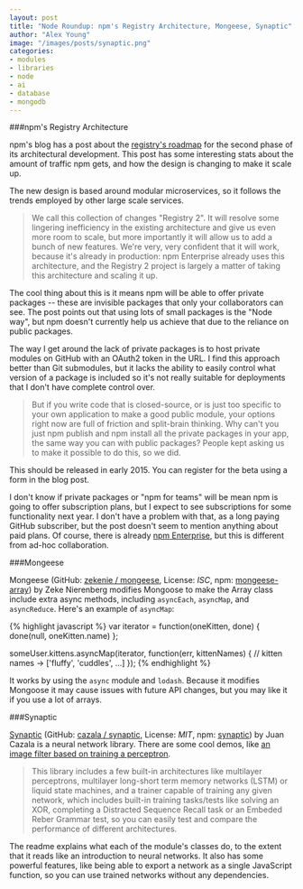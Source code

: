 ```yaml
---
layout: post
title: "Node Roundup: npm's Registry Architecture, Mongeese, Synaptic"
author: "Alex Young"
image: "/images/posts/synaptic.png"
categories:
- modules
- libraries
- node
- ai
- database
- mongodb
---
```


###npm's Registry Architecture

npm's blog has a post about the [registry's roadmap](http://blog.npmjs.org/post/100099402720/registry-roadmap) for the second phase of its architectural development.  This post has some interesting stats about the amount of traffic npm gets, and how the design is changing to make it scale up.

The new design is based around modular microservices, so it follows the trends employed by other large scale services.

> We call this collection of changes "Registry 2". It will resolve some lingering inefficiency in the existing architecture and give us even more room to scale, but more importantly it will allow us to add a bunch of new features. We're very, very confident that it will work, because it's already in production: npm Enterprise already uses this architecture, and the Registry 2 project is largely a matter of taking this architecture and scaling it up.

The cool thing about this is it means npm will be able to offer private packages -- these are invisible packages that only your collaborators can see.  The post points out that using lots of small packages is the "Node way", but npm doesn't currently help us achieve that due to the reliance on public packages.

The way I get around the lack of private packages is to host private modules on GitHub with an OAuth2 token in the URL.  I find this approach better than Git submodules, but it lacks the ability to easily control what version of a package is included so it's not really suitable for deployments that I don't have complete control over.

> But if you write code that is closed-source, or is just too specific to your own application to make a good public module, your options right now are full of friction and split-brain thinking. Why can't you just npm publish and npm install all the private packages in your app, the same way you can with public packages? People kept asking us to make it possible to do this, so we did.

This should be released in early 2015.  You can register for the beta using a form in the blog post.

I don't know if private packages or "npm for teams" will be mean npm is going to offer subscription plans, but I expect to see subscriptions for some functionality next year.  I don't have a problem with that, as a long paying GitHub subscriber, but the post doesn't seem to mention anything about paid plans.  Of course, there is already [npm Enterprise](https://www.npmjs.org/enterprise), but this is different from ad-hoc collaboration.

###Mongeese

Mongeese (GitHub: [zekenie / mongeese](https://github.com/zekenie/mongeese), License: _ISC_, npm: [mongeese-array](https://www.npmjs.org/package/mongeese-array)) by Zeke Nierenberg modifies Mongoose to make the Array class include extra async methods, including `asyncEach`, `asyncMap`, and `asyncReduce`.  Here's an example of `asyncMap`:

{% highlight javascript %}
var iterator = function(oneKitten, done) {
  done(null, oneKitten.name)
};

someUser.kittens.asyncMap(iterator, function(err, kittenNames) {
  // kitten names -> ['fluffy', 'cuddles', ...]
});
{% endhighlight %}

It works by using the `async` module and `lodash`.  Because it modifies Mongoose it may cause issues with future API changes, but you may like it if you use a lot of arrays.

###Synaptic

[Synaptic](http://synaptic.juancazala.com/index.html) (GitHub: [cazala / synaptic](https://github.com/cazala/synaptic), License: _MIT_, npm: [synaptic](https://www.npmjs.org/package/synaptic)) by Juan Cazala is a neural network library.  There are some cool demos, like [an image filter based on training a perceptron](http://synaptic.juancazala.com/filter.html).

> This library includes a few built-in architectures like multilayer perceptrons, multilayer long-short term memory networks (LSTM) or liquid state machines, and a trainer capable of training any given network, which includes built-in training tasks/tests like solving an XOR, completing a Distracted Sequence Recall task or an Embeded Reber Grammar test, so you can easily test and compare the performance of different architectures.

The readme explains what each of the module's classes do, to the extent that it reads like an introduction to neural networks.  It also has some powerful features, like being able to export a network as a single JavaScript function, so you can use trained networks without any dependencies.
